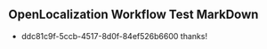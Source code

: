 ## OpenLocalization Workflow Test MarkDown
* ddc81c9f-5ccb-4517-8d0f-84ef526b6600 thanks!

<!--HONumber=Jul16_HO4-->


